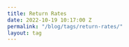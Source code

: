 ```yaml
---
title: Return Rates
date: 2022-10-19 10:17:00 Z
permalink: "/blog/tags/return-rates/"
layout: tag
---
```


